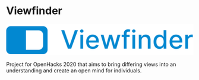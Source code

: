 # Viewfinder
![Viewfinder Logo](./assets/blue-logo.png)

Project for OpenHacks 2020 that aims to bring differing views into an understanding and create an open mind for individuals.
